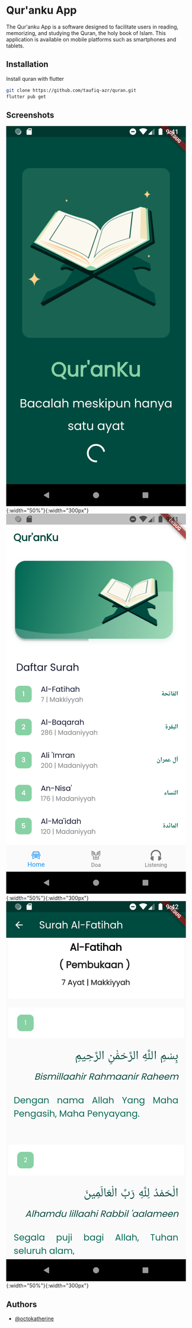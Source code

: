 
# Qur'anku App

The Qur'anku App is a software designed to facilitate users in reading, memorizing, and studying the Quran, the holy book of Islam. This application is available on mobile platforms such as smartphones and tablets.


## Installation

Install quran with flutter

```bash
git clone https://github.com/taufiq-azr/quran.git
flutter pub get
```

    
## Screenshots

![App Screenshot](screenshots/ss1.png){:width="50%"}{:width="300px"}
![App Screenshot](screenshots/ss2.png){:width="50%"}{:width="300px"}
![App Screenshot](screenshots/ss3.png){:width="50%"}{:width="300px"}


## Authors

- [@octokatherine](https://github.com/taufiq-azr)

